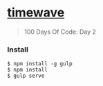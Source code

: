 # [timewave](http://http://rod.today/timewave)

> 100 Days Of Code: Day 2

### Install

```
$ npm install -g gulp
$ npm install
$ gulp serve
```
